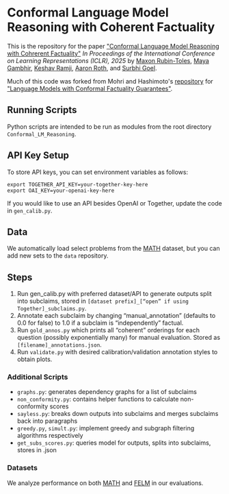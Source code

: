# Conformal Language Model Reasoning with Coherent Factuality
This is the repository for the paper ["Conformal Language Model Reasoning with Cohrerent Factuality"](https://openreview.net/forum?id=AJpUZd8Clb)
_In Proceedings of the International Conference on Learning Representations (ICLR), 2025_
by [Maxon Rubin-Toles](https://maxrubintoles.github.io/), [Maya Gambhir](mayapalgambhir.com), [Keshav Ramji](https://keshavramji.com/), [Aaron Roth](https://www.cis.upenn.edu/~aaroth/), and [Surbhi Goel](surbhigoel.com).

Much of this code was forked from Mohri and Hashimoto's [repository](https://github.com/tatsu-lab/conformal-factual-lm/blob/main/README.md?plain=1) for ["Language Models with Conformal Factuality Guarantees"](https://arxiv.org/abs/2402.10978).

## Running Scripts
Python scripts are intended to be run as modules from the root directory `Conformal_LM_Reasoning`.

## API Key Setup
To store API keys, you can set environment variables as follows:

`export TOGETHER_API_KEY=your-together-key-here`  
`export OAI_KEY=your-openai-key-here`

If you would like to use an API besides OpenAI or Together, update the code in `gen_calib.py`.

## Data
We automatically load select problems from the [MATH](https://arxiv.org/abs/2103.03874) dataset, but you can add new sets to the `data` repository.

## Steps
1. Run gen_calib.py with preferred dataset/API to generate outputs split into subclaims, stored in `[dataset prefix]_[“open” if using Together]_subclaims.py`.
2. Annotate each subclaim by changing “manual_annotation” (defaults to 0.0 for false) to 1.0 if a subclaim is “independently” factual. 
3. Run `gold_annos.py` which prints all “coherent” orderings for each question (possibly exponentially many) for manual evaluation. Stored as `[filename]_annotations.json`.
4. Run `validate.py` with desired calibration/validation annotation styles to obtain plots.

### Additional Scripts
- `graphs.py`: generates dependency graphs for a list of subclaims
- `non_conformity.py`: contains helper functions to calculate non-conformity scores
- `sayless.py`: breaks down outputs into subclaims and merges subclaims back into paragraphs
- `greedy.py`, `simult.py`: implement greedy and subgraph filtering algorithms respectively
- `get_subs_scores.py`: queries model for outputs, splits into subclaims, stores in .json

### Datasets
We analyze performance on both [MATH](https://arxiv.org/abs/2103.03874) and [FELM](http://arxiv.org/abs/2310.00741) in our evaluations.
